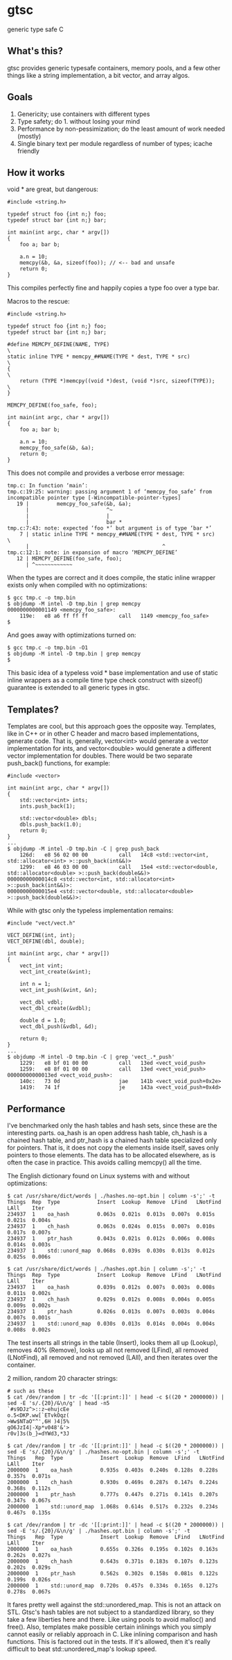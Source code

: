 # gtsc
generic type safe C

## What's this?
gtsc provides generic typesafe containers, memory pools, and a few other things
like a string implementation, a bit vector, and array algos.

## Goals
1. Genericity; use containers with different types
2. Type safety; do 1. without losing your mind
3. Performance by non-pessimization; do the least amount of work needed (mostly)
4. Single binary text per module regardless of number of types; icache friendly

## How it works
void * are great, but dangerous:
```
#include <string.h>

typedef struct foo {int n;} foo;
typedef struct bar {int n;} bar;

int main(int argc, char * argv[])
{
	foo a; bar b;
	
	a.n = 10;
	memcpy(&b, &a, sizeof(foo)); // <-- bad and unsafe
	return 0;
}
```
This compiles perfectly fine and happily copies a type foo over a type bar.

Macros to the rescue:
```
#include <string.h>

typedef struct foo {int n;} foo;
typedef struct bar {int n;} bar;

#define MEMCPY_DEFINE(NAME, TYPE)                                              \
static inline TYPE * memcpy_##NAME(TYPE * dest, TYPE * src)                    \
{                                                                              \
    return (TYPE *)memcpy((void *)dest, (void *)src, sizeof(TYPE));            \
}

MEMCPY_DEFINE(foo_safe, foo);

int main(int argc, char * argv[])
{
	foo a; bar b;
	
	a.n = 10;
	memcpy_foo_safe(&b, &a);
	return 0;
}
```

This does not compile and provides a verbose error message:
```
tmp.c: In function ‘main’:
tmp.c:19:25: warning: passing argument 1 of ‘memcpy_foo_safe’ from incompatible pointer type [-Wincompatible-pointer-types]
   19 |         memcpy_foo_safe(&b, &a);
      |                         ^~
      |                         |
      |                         bar *
tmp.c:7:43: note: expected ‘foo *’ but argument is of type ‘bar *’
    7 | static inline TYPE * memcpy_##NAME(TYPE * dest, TYPE * src)                    \
      |                                           ^
tmp.c:12:1: note: in expansion of macro ‘MEMCPY_DEFINE’
   12 | MEMCPY_DEFINE(foo_safe, foo);
      | ^~~~~~~~~~~~~
```

When the types are correct and it does compile, the static inline wrapper exists
only when compiled with no optimizations:
```
$ gcc tmp.c -o tmp.bin
$ objdump -M intel -D tmp.bin | grep memcpy
0000000000001149 <memcpy_foo_safe>:
    119e:   e8 a6 ff ff ff          call   1149 <memcpy_foo_safe>
$
```

And goes away with optimizations turned on:
```
$ gcc tmp.c -o tmp.bin -O1
$ objdump -M intel -D tmp.bin | grep memcpy
$
```

This basic idea of a typeless void * base implementation and use of static
inline wrappers as a compile time type check construct with sizeof() guarantee
is extended to all generic types in gtsc.

## Templates?
Templates are cool, but this approach goes the opposite way. Templates, like in
C++ or in other C header and macro based implementations, generate code. That
is, generally, vector\<int\> would generate a vector implementation for ints, and
vector\<double\> would generate a different vector implementation for doubles.
There would be two separate push_back() functions, for example:
```
#include <vector>

int main(int argc, char * argv[])
{
	std::vector<int> ints;
	ints.push_back(1);
	
	std::vector<double> dbls;
	dbls.push_back(1.0);
	return 0;
}
...
$ objdump -M intel -D tmp.bin -C | grep push_back
    126d:   e8 56 02 00 00          call   14c8 <std::vector<int, std::allocator<int> >::push_back(int&&)>
    1299:   e8 46 03 00 00          call   15e4 <std::vector<double, std::allocator<double> >::push_back(double&&)>
00000000000014c8 <std::vector<int, std::allocator<int> >::push_back(int&&)>:
00000000000015e4 <std::vector<double, std::allocator<double> >::push_back(double&&)>:
```

While with gtsc only the typeless implementation remains:
```
#include "vect/vect.h"

VECT_DEFINE(int, int);
VECT_DEFINE(dbl, double);

int main(int argc, char * argv[])
{
	vect_int vint;
	vect_int_create(&vint);
	
	int n = 1;
	vect_int_push(&vint, &n);
	
	vect_dbl vdbl;
	vect_dbl_create(&vdbl);
	
	double d = 1.0;
	vect_dbl_push(&vdbl, &d);
	
	return 0;
}
...
$ objdump -M intel -D tmp.bin -C | grep 'vect_.*_push'
    1229:   e8 bf 01 00 00          call   13ed <vect_void_push>
    1259:   e8 8f 01 00 00          call   13ed <vect_void_push>
00000000000013ed <vect_void_push>:
    140c:   73 0d                   jae    141b <vect_void_push+0x2e>
    1419:   74 1f                   je     143a <vect_void_push+0x4d>
```

## Performance
I've benchmarked only the hash tables and hash sets, since these are the
interesting parts. oa_hash is an open address hash table, ch_hash is a chained
hash table, and ptr_hash is a chained hash table specialized only for pointers.
That is, it does not copy the elements inside itself, saves only pointers to
those elements. The data has to be allocated elsewhere, as is often the case in
practice. This avoids calling memcpy() all the time.

The English dictionary found on Linux systems with and without optimizations:
```
$ cat /usr/share/dict/words | ./hashes.no-opt.bin | column -s';' -t
Things  Rep  Type            Insert  Lookup  Remove  LFind   LNotFind  LAll    Iter
234937  1    oa_hash         0.063s  0.021s  0.013s  0.007s  0.015s    0.021s  0.004s
234937  1    ch_hash         0.063s  0.024s  0.015s  0.007s  0.010s    0.017s  0.007s
234937  1    ptr_hash        0.043s  0.021s  0.012s  0.006s  0.008s    0.014s  0.003s
234937  1    std::unord_map  0.068s  0.039s  0.030s  0.013s  0.012s    0.025s  0.006s

$ cat /usr/share/dict/words | ./hashes.opt.bin | column -s';' -t
Things  Rep  Type            Insert  Lookup  Remove  LFind   LNotFind  LAll    Iter
234937  1    oa_hash         0.039s  0.012s  0.007s  0.003s  0.008s    0.011s  0.002s
234937  1    ch_hash         0.029s  0.012s  0.008s  0.004s  0.005s    0.009s  0.002s
234937  1    ptr_hash        0.026s  0.013s  0.007s  0.003s  0.004s    0.007s  0.001s
234937  1    std::unord_map  0.030s  0.013s  0.014s  0.004s  0.004s    0.008s  0.002s
```

The test inserts all strings in the table (Insert), looks them all up (Lookup),
removes 40% (Remove), looks up all not removed (LFind), all removed (LNotFind),
all removed and not removed (LAll), and then iterates over the container.

2 million, random 20 character strings:
```
# such as these
$ cat /dev/random | tr -dc '[[:print:]]' | head -c $((20 * 2000000)) | sed -E 's/.{20}/&\n/g' | head -n5
`#s9DJz^>::z~ehujcEe
o.5<DKP.ww[`ETvkOqz(
>Ww$NTaO"^',6H )4|5%
gO6JzI4|-Xp*v048'&'>
r0v]3s(b_}=dYWd3,*3J

$ cat /dev/random | tr -dc '[[:print:]]' | head -c $((20 * 2000000)) | sed -E 's/.{20}/&\n/g' | ./hashes.no-opt.bin | column -s';' -t
Things   Rep  Type            Insert  Lookup  Remove  LFind   LNotFind  LAll    Iter
2000000  1    oa_hash         0.935s  0.403s  0.240s  0.128s  0.228s    0.357s  0.071s
2000000  1    ch_hash         0.930s  0.469s  0.287s  0.147s  0.224s    0.368s  0.112s
2000000  1    ptr_hash        0.777s  0.447s  0.271s  0.141s  0.207s    0.347s  0.067s
2000000  1    std::unord_map  1.068s  0.614s  0.517s  0.232s  0.234s    0.467s  0.135s

$ cat /dev/random | tr -dc '[[:print:]]' | head -c $((20 * 2000000)) | sed -E 's/.{20}/&\n/g' | ./hashes.opt.bin | column -s';' -t
Things   Rep  Type            Insert  Lookup  Remove  LFind   LNotFind  LAll    Iter
2000000  1    oa_hash         0.655s  0.326s  0.195s  0.102s  0.163s    0.262s  0.027s
2000000  1    ch_hash         0.643s  0.371s  0.183s  0.107s  0.123s    0.202s  0.029s
2000000  1    ptr_hash        0.562s  0.302s  0.158s  0.081s  0.122s    0.199s  0.026s
2000000  1    std::unord_map  0.720s  0.457s  0.334s  0.165s  0.127s    0.278s  0.067s
```

It fares pretty well against the std::unordered_map. This is not an attack on
STL. Gtsc's hash tables are not subject to a standardized library, so they take
a few liberties here and there. Like using pools to avoid malloc() and free().
Also, templates make possible certain inlinings which you simply cannot easily
or reliably approach in C. Like inlining comparison and hash functions. This is
factored out in the tests. If it's allowed, then it's really difficult to beat
std::unordered_map's lookup speed.
